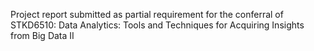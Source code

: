 Project report submitted as partial requirement for the conferral of STKD6510: Data Analytics: Tools and Techniques for Acquiring Insights from Big Data II
